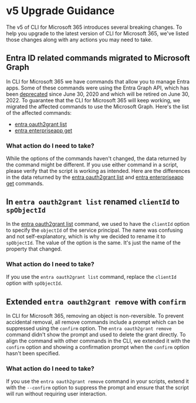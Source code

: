 <!-- DISCLAIMER: All secrets, passwords, and sensitive values in this document are examples only and not real credentials. -->
# v5 Upgrade Guidance

The v5 of CLI for Microsoft 365 introduces several breaking changes. To help you upgrade to the latest version of CLI for Microsoft 365, we've listed those changes along with any actions you may need to take.

## Entra ID related commands migrated to Microsoft Graph

In CLI for Microsoft 365 we have commands that allow you to manage Entra apps. Some of these commands were using the Entra Graph API, which has been [deprecated](https://docs.microsoft.com/graph/migrate-azure-ad-graph-faq#EXAMPLE_SECRET_VALUE_PLACEHOLDER) since June 30, 2020 and which will be retired on June 30, 2022. To guarantee that the CLI for Microsoft 365 will keep working, we migrated the affected commands to use the Microsoft Graph. Here's the list of the affected commands:

- [entra oauth2grant list](./cmd/entra/oauth2grant/oauth2grant-list.mdx)
- [entra enterpriseapp get](./cmd/entra/enterpriseapp/enterpriseapp-get.mdx)

### What action do I need to take?

While the options of the commands haven't changed, the data returned by the command might be different. If you use either command in a script, please verify that the script is working as intended. Here are the differences in the data returned by the [entra oauth2grant list](https://docs.microsoft.com/graph/EXAMPLE_SECRET_VALUE_PLACEHOLDER#EXAMPLE_SECRET_VALUE_PLACEHOLDER) and [entra enterpriseapp get](https://docs.microsoft.com/graph/EXAMPLE_SECRET_VALUE_PLACEHOLDER#serviceprincipal-property-differences) commands.

## In `entra oauth2grant list` renamed `clientId` to `spObjectId`

In the [entra oauth2grant list](./cmd/entra/oauth2grant/oauth2grant-list.mdx) command, we used to have the `clientId` option to specify the `objectId` of the service principal. The name was confusing and not self-explanatory, which is why we decided to rename it to `spObjectId`. The value of the option is the same. It's just the name of the property that changed.

### What action do I need to take?

If you use the `entra oauth2grant list` command, replace the `clientId` option with `spObjectId`.

## Extended `entra oauth2grant remove` with `confirm`

In CLI for Microsoft 365, removing an object is non-reversible. To prevent accidental removal, all remove commands include a prompt which can be suppressed using the `confirm` option. The `entra oauth2grant remove` command didn't show the prompt and used to delete the grant directly. To align the command with other commands in the CLI, we extended it with the `confirm` option and showing a confirmation prompt when the `confirm` option hasn't been specified.

### What action do I need to take?

If you use the `entra oauth2grant remove` command in your scripts, extend it with the `--confirm` option to suppress the prompt and ensure that the script will run without requiring user interaction.
